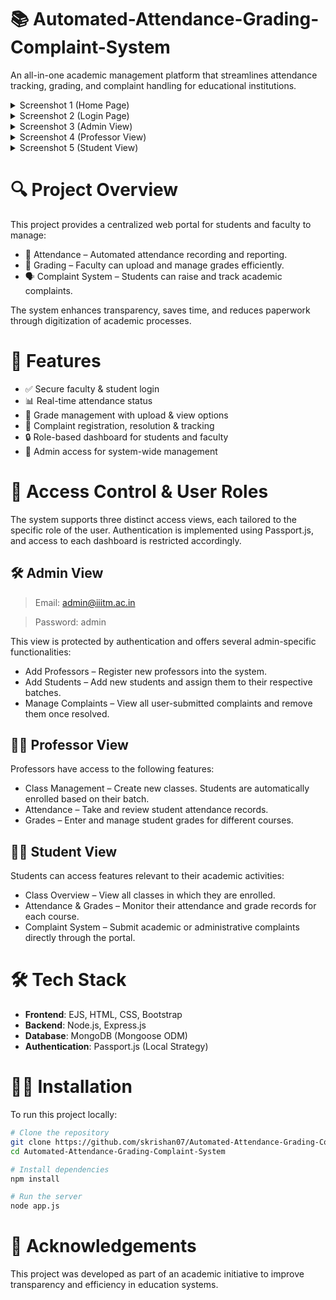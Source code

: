 # 📚 Automated-Attendance-Grading-Complaint-System
An all-in-one academic management platform that streamlines attendance tracking, grading, and complaint handling for educational institutions.

<details>
  <summary>Screenshot 1 (Home Page)</summary>
  <img width="1440" height="812" alt="Screenshot 2025-07-20 at 12 52 45 AM" src="https://github.com/user-attachments/assets/2a7135cb-6026-41a5-a7c6-3de3634351c9" />
</details>

<details>
  <summary>Screenshot 2 (Login Page)</summary>
  <img width="1440" height="812" alt="Screenshot 2025-07-20 at 12 53 08 AM" src="https://github.com/user-attachments/assets/b87f460a-29ee-4cfc-aad7-0a711af7cdfa" />
</details>

<details>
  <summary>Screenshot 3 (Admin View)</summary>
  <img width="1440" height="812" alt="Screenshot 2025-07-20 at 12 53 17 AM" src="https://github.com/user-attachments/assets/a9b70e7c-5131-4e24-9631-abdc43bf37da" />
</details>

<details>
  <summary>Screenshot 4 (Professor View)</summary>
  <img width="1440" height="812" alt="Screenshot 2025-07-20 at 12 57 29 AM" src="https://github.com/user-attachments/assets/619ac2b4-018e-4b8d-b2e7-4e47050ccefa" />
</details>

<details>
  <summary>Screenshot 5 (Student View)</summary>
  <img width="1440" height="812" alt="Screenshot 2025-07-20 at 12 57 39 AM" src="https://github.com/user-attachments/assets/c2dbe992-608f-474a-bf44-0721a102ad4d" />
</details>

# 🔍 Project Overview
This project provides a centralized web portal for students and faculty to manage:
- 📆 Attendance – Automated attendance recording and reporting.
- 📝 Grading – Faculty can upload and manage grades efficiently.
- 🗣️ Complaint System – Students can raise and track academic complaints.

The system enhances transparency, saves time, and reduces paperwork through digitization of academic processes.

# 🚀 Features
- ✅ Secure faculty & student login
- 📊 Real-time attendance status
- 📄 Grade management with upload & view options
- 📨 Complaint registration, resolution & tracking
- 🔒 Role-based dashboard for students and faculty
- 📁 Admin access for system-wide management

# 🔐 Access Control & User Roles
The system supports three distinct access views, each tailored to the specific role of the user. Authentication is implemented using Passport.js, and access to each dashboard is restricted accordingly.

## 🛠️ Admin View
> Email: admin@iiitm.ac.in

> Password: admin

This view is protected by authentication and offers several admin-specific functionalities:
- Add Professors – Register new professors into the system.
- Add Students – Add new students and assign them to their respective batches.
- Manage Complaints – View all user-submitted complaints and remove them once resolved.

## 👨‍🏫 Professor View
Professors have access to the following features:

- Class Management – Create new classes. Students are automatically enrolled based on their batch.
- Attendance – Take and review student attendance records.
- Grades – Enter and manage student grades for different courses.

## 👨‍🎓 Student View
Students can access features relevant to their academic activities:

- Class Overview – View all classes in which they are enrolled.
- Attendance & Grades – Monitor their attendance and grade records for each course.
- Complaint System – Submit academic or administrative complaints directly through the portal.

# 🛠️ Tech Stack
- **Frontend**: EJS, HTML, CSS, Bootstrap
- **Backend**: Node.js, Express.js
- **Database**: MongoDB (Mongoose ODM)
- **Authentication**: Passport.js (Local Strategy)

# 🧑‍💻 Installation
To run this project locally:

```bash
# Clone the repository
git clone https://github.com/skrishan07/Automated-Attendance-Grading-Complaint-System.git
cd Automated-Attendance-Grading-Complaint-System

# Install dependencies
npm install

# Run the server
node app.js
```

# 🙌 Acknowledgements
This project was developed as part of an academic initiative to improve transparency and efficiency in education systems.


